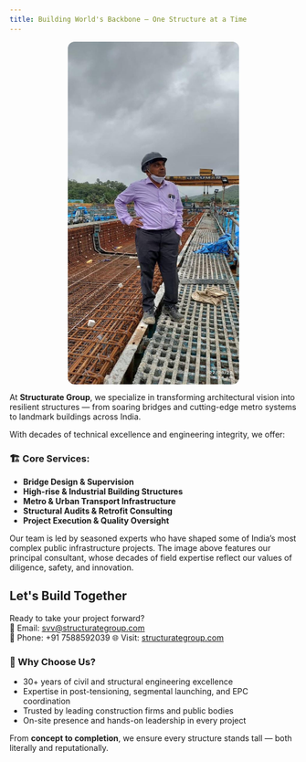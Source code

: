 ```yaml
---
title: Building World's Backbone — One Structure at a Time
---
```

<img src="/uploads/dad-on-site.jpg" alt="Founder at Site" width="300" height="600" style="border-radius:12px; display:block; margin:auto;" />

At **Structurate Group**, we specialize in transforming architectural vision into resilient structures — from soaring bridges and cutting-edge metro systems to landmark buildings across India.

With decades of technical excellence and engineering integrity, we offer:

### 🏗️ Core Services:

* **Bridge Design & Supervision**
* **High-rise & Industrial Building Structures**
* **Metro & Urban Transport Infrastructure**
* **Structural Audits & Retrofit Consulting**
* **Project Execution & Quality Oversight**

Our team is led by seasoned experts who have shaped some of India’s most complex public infrastructure projects. The image above features our principal consultant, whose decades of field expertise reflect our values of diligence, safety, and innovation.



## Let's Build Together

Ready to take your project forward?\
📧 Email: [svv@structurategroup.com](mailto:svv@structurategroup.com)\
📱 Phone: +91 7588592039 
🌐 Visit: [structurategroup.com](https://structurategroup.com)



### 🧱 Why Choose Us?

* 30+ years of civil and structural engineering excellence
* Expertise in post-tensioning, segmental launching, and EPC coordination
* Trusted by leading construction firms and public bodies
* On-site presence and hands-on leadership in every project

From **concept to completion**, we ensure every structure stands tall — both literally and reputationally.